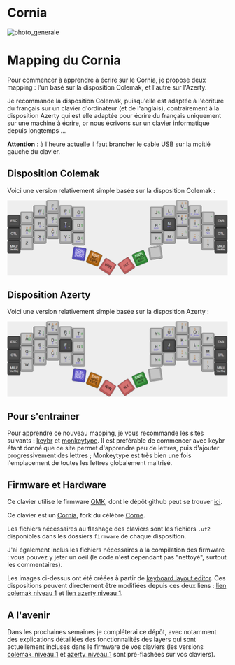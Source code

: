 # Cornia
![photo_generale](./photo-generale.png)
# Mapping du Cornia
Pour commencer à apprendre à écrire sur le Cornia, je propose deux mapping : l'un basé sur la disposition Colemak, et l'autre sur l'Azerty.

Je recommande la disposition Colemak, puisqu'elle est adaptée à l'écriture du français sur un clavier d'ordinateur (et de l'anglais), contrairement à la disposition Azerty qui est elle adaptée pour écrire du français uniquement sur une machine à écrire, or nous écrivons sur un clavier informatique depuis longtemps ...

**Attention** : à l'heure actuelle il faut brancher le cable USB sur la moitié gauche du clavier.

## Disposition Colemak
Voici une version relativement simple basée sur la disposition Colemak :

![3D Top view](./Colemak/Colemak_niveau_1/Colemak_niveau-1.png)


## Disposition Azerty
Voici une version relativement simple basée sur la disposition Azerty  :

![3D Top view](./Azerty/Azerty_niveau_1/Azerty_niveau-1.png)

## Pour s'entrainer

Pour apprendre ce nouveau mapping, je vous recommande les sites suivants : [keybr](https://www.keybr.com/fr/index) et [monkeytype](https://monkeytype.com/). Il est préférable de commencer avec keybr étant donné que ce site permet d'apprendre peu de lettres, puis d'ajouter progressivement des lettres ; Monkeytype est très bien une fois l'emplacement de toutes les lettres globalement maitrisé.

## Firmware et Hardware

Ce clavier utilise le firmware [QMK](https://docs.qmk.fm/), dont le dépôt github peut se trouver [ici](https://github.com/qmk/qmk_firmware).

Ce clavier est un [Cornia](https://github.com/Vaarai/Cornia), fork du célèbre [Corne](https://github.com/foostan/crkbd).

Les fichiers nécessaires au flashage des claviers sont les fichiers `.uf2` disponibles dans les dossiers `firmware` de chaque disposition.

J'ai également inclus les fichiers nécessaires à la compilation des firmware : vous pouvez y jeter un oeil (le code n'est cependant pas "nettoyé", surtout les commentaires).

Les images ci-dessus ont été créées à partir de [keyboard layout editor](http://www.keyboard-layout-editor.com/). Ces dispositions peuvent directement être modifiées depuis ces deux liens : [lien colemak niveau 1](http://www.keyboard-layout-editor.com/##@@_y:0.75&x:3.5&c=%23a0a0a0&t=%23a25c0b%0A%0A%0A%23000000%0A%0A%0A%0A%0A%0A%23000000%0A%23524bb8&f:2&fa@:0&:0&:0&:3&:0&:0&:0&:0&:0&:5&:3%3B%3B&=%0A%0A%0A%3E%0A%0A%0A%0A%0A%0AF%0A8&_x:9&t=%23000000%0A%0A%23a25c0b%0A%0A%0A%0A%0A%232d8333%0A%23a25c0b%0A%0A%23524bb8&fa@:0&:0&:3&:3&:0&:0&:0&:7&:3&:5&:5%3B%3B&=%0A%0A%C3%BB%0A%0A%0A%0A%0A%2F_%0A%C3%B9%0AU%0A%E2%86%91%3B&@_y:-0.625&x:2.5&t=%23000000%0A%0A%0A%0A%0A%0A%0A%232d8333%0A%0A%0A%23524bb8&fa@:0&:0&:3&:3&:0&:0&:0&:4&:3&:5&:3%3B%3B&=%0A%0A%0A%3C%0A%0A%0A%0A%5B%0A%0AW%0A7&_x:1%3B&=%0A%0A%0A%0A%0A%0A%0A%5D%0A%0AP%0A9%3B&@_y:-0.9950000000000001&x:12.5&fa@:0&:0&:3&:3&:0&:0&:0&:4&:3&:5%3B%3B&=%0A%0A%0A%0A%0A%0A%0A%7B%0A%0AL%0AP%2F_up&_x:1%3B&=%0A%0A%0A%0A%0A%0A%0A%7D%0A%0AY%0AP%2F_down%3B&@_y:-0.8799999999999999&x:5.5%3B&=%0A%0A%0A%0A%0A%0A%0A%23%0A%0AG%0ABSP&_x:5&t=%23000000%0A%0A%232d8333&a:6&fa@:0&:0&:4&:3&:0&:0&:0&:4&:5%3B%3B&=%0A%0A%25%0A%0A%0A%0A%0A%0AJ%3B&@_y:-0.6200000000000001&x:1.5%3B&=%0A%0A~%0A%0A%0A%0A%0A%0AQ&_x:13%3B&=%0A%0A%5E%3B&@_y:-0.8799999999999999&x:3.5&t=%23000000%0A%0A%0A%0A%0A%0A%0A%232d8333%0A%0A%0A%23524bb8&a:4&fa@:0&:0&:4&:0&:0&:0&:0&:4&:5&:5&:3%3B%3B&=%0A%0A%0A%2F=%0A%0A%0A%0A%2F=%0A%0AS%0A5&_x:9&t=%23000000%0A%0A%23a25c0b%0A%232d8333%0A%0A%0A%0A%0A%23a25c0b%0A%0A%23524bb8&fa@:3&:0&:3&:8&:0&:0&:0&:4&:3&:5&:5%3B%3B&=%C3%A8%0A%0A%C3%AA%0A'%0A%0A%0A%0A%0A%C3%A9%0AE%0A%E2%86%93%3B&@_y:-0.8700000000000001&x:0.5&c=%23424242&t=%23ffffff&a:7&fa@:4%3B%3B&=ESC&_x:15%3B&=TAB%3B&@_y:-0.7549999999999999&x:2.5&c=%23a0a0a0&t=%23000000%0A%0A%0A%0A%0A%0A%0A%232d8333%0A%0A%0A%23524bb8&a:4&fa@:4&:0&:0&:6&:0&:0&:0&:6&:0&:5&:3%3B%3B&=%0A%0A%0A-%0A%0A%0A%0A-%0A%0AR%0A4&_x:1&c=%23424242&t=%23ffffff%0A%0A%0A%0A%0A%0A%0A%232d8333%0A%0A%0A%237269e1&fa@:4&:0&:0&:4&:0&:0&:0&:4&:0&:5&:3%3B&n:true%3B&=%0A%0A%0A+%0A%0A%0A%0A+%0A%0AT%0A6%3B&@_y:-0.9950000000000001&x:12.5&t=%23fffcfc%0A%237269e1%0A%0A%0A%0A%0A%23ffffff&a:5&fa@:4&:5&:0&:4&:0&:0&:5%3B&n:true%3B&=%0A%E2%86%90%0A%0A%0A%0A%0AN&_x:1&c=%23a0a0a0&t=%23000000%0A%0A%23a25c0b%0A%232d8333%0A%0A%0A%0A%0A%23a25c0b%0A%0A%23524bb8&a:4&fa@:4&:5&:3&:7&:0&:0&:5&:0&:3&:5&:5%3B%3B&=%0A%0A%C3%AF%0A%22%0A%0A%0A%0A%0A%C3%AE%0AI%0A%E2%86%92%3B&@_y:-0.8799999999999999&x:5.5&t=%23000000%0A%0A%0A%0A%0A%0A%0A%232d8333%0A%0A%0A%23524bb8&fa@:4&:5&:3&:7&:0&:0&:5&:4&:3&:5&:7%3B%3B&=%0A%0A%0A%0A%0A%0A%0A$%0A%0AD%0A.&_x:5&fa@:4&:5&:3&:7&:0&:0&:5&:6&:3&:5%3B%3B&=%0A%0A%0A%0A%0A%0A%0A*%0A%0AH%0ABSP%3B&@_y:-0.6200000000000001&x:1.5&t=%23000000%0A%0A%23a25c0b%0A%0A%0A%0A%0A%232d8333%0A%23a25c0b%0A%0A%23524bb8&fa@:4&:5&:3&:7&:0&:0&:5&:4&:3&:5&:3%3B%3B&=%0A%0A%C3%A2%0A%0A%0A%0A%0A%2F@%0A%C3%A0%0AA%0A0&_x:13&t=%23a25c0b%0A%23524bb8%0A%0A%0A%0A%0A%23000000&a:5&fa@:3&:0&:3&:7&:0&:0&:5%3B%3B&=%C3%B4%0ADEL%0A%0A%0A%0A%0AO%3B&@_y:-0.8799999999999999&x:3.5&t=%23000000%0A%0A%0A%0A%0A%0A%0A%232d8333%0A%23a25c0b%0A%0A%23524bb8&a:4&fa@:3&:0&:3&:7&:0&:0&:5&:4&:3&:5&:3%3B%3B&=%0A%0A%0A%0A%0A%0A%0A%7C%0A%C3%A7%0AC%0A2&_x:9&t=%23000000%0A%0A%0A%0A%0A%0A%0A%232d8333%0A%0A%23a25c0b&fa@:3&:0&:3&:7&:0&:0&:5&:4&:3&:8&:8%3B%3B&=%0A%0A%0A%0A%0A%0A%0A%5C%0A%0A%2F:%0A,%3B&@_y:-0.8700000000000001&x:0.5&c=%23424242&t=%23ffffff&a:7&fa@:4%3B%3B&=CTL&_x:15%3B&=CTL%3B&@_y:-0.7549999999999999&x:2.5&c=%23a0a0a0&t=%23000000%0A%0A%0A%0A%0A%0A%0A%232d8333%0A%0A%0A%23524bb8&a:4&fa@:4&:0&:0&:4&:0&:0&:0&:4&:0&:5&:3%3B%3B&=%0A%0A%0A%2F%2F%0A%0A%0A%0A%2F%2F%0A%0AX%0A1&_x:1&fa@:4&:0&:0&:6&:0&:0&:0&:6&:0&:5&:3%3B%3B&=%0A%0A%0A*%0A%0A%0A%0A*%0A%0AV%0A3%3B&@_y:-0.9950000000000001&x:12.5&fa@:4&:0&:0&:6&:0&:0&:0&:4&:0&:5%3B%3B&=%0A%0A%0A%0A%0A%0A%0A(%0A%0AM%0AHome&_x:1&t=%23000000%0A%0A%0A%0A%0A%0A%0A%232d8333%0A%23a25c0b%0A%0A%23524bb8&fa@:4&:0&:0&:6&:0&:0&:0&:4&:8&:9%3B%3B&=%0A%0A%0A%0A%0A%0A%0A)%0A%2F%3B%0A.%0AEnd%3B&@_y:-0.8799999999999999&x:5.5&t=%23000000%0A%0A%0A%0A%0A%0A%0A%232d8333%0A%0A%0A%23524bb8&fa@:4&:0&:0&:6&:0&:0&:0&:4&:8&:5%3B%3B&=%0A%0A%0A%0A%0A%0A%0A%E2%82%AC%0A%0AB%0AENT&_x:5&t=%23000000%0A%0A%232d8333&a:6&fa@:4&:0&:4&:6&:0&:0&:0&:4&:5%3B%3B&=%0A%0A%2F&%0A%0A%0A%0A%0A%0AK%3B&@_y:-0.6200000000000001&x:1.5&t=%23000000&a:7&fa@:5%3B%3B&=Z&_x:13&t=%23a25c0b%0A%23000000&a:5&fa@:6&:5%3B%3B&=!%0A%3F%3B&@_y:-0.75&x:0.5&c=%23424242&t=%23ffffff&fa@:6&:0&:0&:0&:0&:0&:4%3B%3B&=%0AVerrMaj%0A%0A%0A%0A%0AMAJ%2F%2F&_x:15&t=%23a25c0b%0A%23ffffff%0A%0A%0A%0A%0A%23ffffff%3B&=%0AVerrMaj%0A%0A%0A%0A%0AMAJ%2F%2F%3B&@_r:8&rx:6&ry:5.25&y:-0.8499999999999996&x:-0.5&c=%23524bb8&t=%23f3f3f3&fa@:4&:4&:0&:0&:0&:0&:4%3B%3B&=NOM-%0A(NAV)%0A%0A%0A%0A%0ABRES%3B&@_r:22&rx:7&y:-0.5499999999999998&x:-0.2999999999999998&c=%23a25c0b&t=%23ffffff%0A%23000000%0A%0A%0A%0A%0A%23000000&fa@:4&:3&:0&:0&:0&:0&:3%3B%3B&=ESP%5C%0AENTS%0A%0A%0A%0A%0AACC-%3B&@_r:33&rx:7.75&ry:5.75&y:-0.6500000000000004&c=%23b75858&t=%23000000&a:7&fa@:5%3B%3B&=WIN%3B&@_r:-35&rx:10.25&y:-0.75&x:-1&fa@:4%3B%3B&=ALT%3B&@_r:-22&rx:10.75&ry:5.25&y:-0.5&x:-0.5&c=%232d8333&t=%23ffffff%0A%23000000%0A%0A%0A%0A%0A%23000000&a:5&fa@:4&:3&:0&:0&:0&:0&:3%3B%3B&=ENT%5C%0AAUX%0A%0A%0A%0A%0ASPECI-%3B&@_r:-8&rx:12.25&y:-0.9500000000000002&x:-0.75&c=%23a0a0a0&t=%23000000&a:7%3B&=)
 et [lien azerty niveau 1](http://www.keyboard-layout-editor.com/##@@_y:0.75&x:3.5&c=%23a0a0a0&t=%23000000%0A%0A%23a25c0b%0A%23020202%0A%0A%0A%0A%0A%23a25c0b%0A%0A%23524bb8&f:2&fa@:3&:0&:3&:3&:0&:0&:0&:0&:3&:5&:3%3B%3B&=%C3%A8%0A%0A%C3%AA%0A%3E%0A%0A%0A%0A%0A%C3%A9%0AE%0A8&_x:9&t=%23000000%0A%0A%23a25c0b%0A%0A%0A%0A%0A%232d8333%0A%23a25c0b%0A%0A%23524bb8&fa@:3&:0&:4&:3&:0&:0&:0&:4&:3&:5&:5%3B%3B&=%0A%0A%C3%AF%0A%0A%0A%0A%0A%2F_%0A%C3%AE%0AI%0A%E2%86%91%3B&@_y:-0.625&x:2.5&t=%23a25c0b%0A%0A%0A%23000000%0A%0A%0A%0A%232d8333%0A%0A%23000000%0A%23524bb8&fa@:3&:0&:4&:3&:0&:0&:0&:4&:3&:5&:3%3B%3B&=%0A%0A%0A%3C%0A%0A%0A%0A%5B%0A%0AZ%0A7&_x:1&t=%23000000%0A%0A%0A%0A%0A%0A%0A%232d8333%3B&=%0A%0A%0A%0A%0A%0A%0A%5D%0A%0AR%0A9%3B&@_y:-0.9950000000000001&x:12.5&t=%23000000%0A%0A%23a25c0b%0A%0A%0A%0A%0A%232d8333%0A%23a25c0b%0A%0A%23524bb8&fa@:3&:0&:3&:3&:0&:0&:0&:4&:3&:5%3B%3B&=%0A%0A%C3%BB%0A%0A%0A%0A%0A%7B%0A%C3%B9%0AU%0AP%2F_up&_x:1&t=%23000000%0A%0A%0A%0A%0A%0A%0A%232d8333%0A%23a25c0b%0A%0A%23524bb8%3B&=%0A%0A%0A%0A%0A%0A%0A%7D%0A%C3%B4%0AO%0AP%2F_down%3B&@_y:-0.8799999999999999&x:5.5&t=%23000000%0A%0A%0A%0A%0A%0A%0A%232d8333%0A%0A%0A%23524bb8%3B&=%0A%0A%0A%0A%0A%0A%0A%23%0A%0AT%0ABSP&_x:5&t=%23000000%0A%0A%232d8333&a:6&fa@:3&:0&:4&:3&:0&:0&:0&:4&:5%3B%3B&=%0A%0A%25%0A%0A%0A%0A%0A%0AY%3B&@_y:-0.6200000000000001&x:1.5&t=%23000000%0A%0A%23a25c0b%0A%0A%0A%0A%0A%232d8333%0A%23a25c0b&a:4&fa@:3&:0&:3&:3&:0&:0&:0&:4&:3&:5%3B%3B&=%0A%0A%C3%A2%0A%0A%0A%0A%0A%2F@%0A%C3%A0%0AA&_x:13&t=%23000000%0A%0A%232d8333&a:6&fa@:3&:0&:4&:3&:0&:0&:0&:4&:5%3B%3B&=%0A%0A%5E%0A%0A%0A%0A%0A%0AP%3B&@_y:-0.8799999999999999&x:3.5&t=%23a25c0b%0A%0A%0A%23000000%0A%0A%0A%0A%232d8333%0A%0A%23000000%0A%23524bb8&a:4&fa@:3&:0&:4&:3&:0&:0&:0&:4&:5&:5&:3%3B%3B&=%0A%0A%0A%2F=%0A%0A%0A%0A%2F=%0A%0AD%0A5&_x:9&t=%23000000%0A%0A%0A%232d8333%0A%0A%0A%0A%0A%0A%0A%237269e1&fa@:3&:0&:4&:8&:0&:0&:0&:4&:5&:5&:5%3B%3B&=%0A%0A%0A'%0A%0A%0A%0A%0A%0AK%0A%E2%86%93%3B&@_y:-0.8700000000000001&x:0.5&c=%23424242&t=%23ffffff&a:7&fa@:4%3B%3B&=ESC&_x:15%3B&=TAB%3B&@_y:-0.7549999999999999&x:2.5&c=%23a0a0a0&t=%23000000%0A%0A%0A%0A%0A%0A%0A%232d8333%0A%0A%0A%23524bb8&a:4&fa@:4&:0&:0&:6&:0&:0&:0&:6&:0&:5&:3%3B%3B&=%0A%0A%0A-%0A%0A%0A%0A-%0A%0AS%0A4&_x:1&c=%23424242&t=%23ffffff%0A%0A%0A%0A%0A%0A%0A%232d8333%0A%0A%0A%237269e1&fa@:4&:0&:0&:4&:0&:0&:0&:4&:0&:5&:3%3B&n:true%3B&=%0A%0A%0A+%0A%0A%0A%0A+%0A%0AF%0A6%3B&@_y:-0.9950000000000001&x:12.5&t=%23fffcfc%0A%237269e1%0A%0A%0A%0A%0A%23ffffff&a:5&fa@:4&:5&:0&:4&:0&:0&:5%3B&n:true%3B&=%0A%E2%86%90%0A%0A%0A%0A%0AJ&_x:1&c=%23a0a0a0&t=%23000000%0A%0A%0A%232d8333%0A%0A%0A%0A%0A%0A%0A%23524bb8&a:4&fa@:4&:5&:0&:7&:0&:0&:5&:0&:0&:5&:5%3B%3B&=%0A%0A%0A%22%0A%0A%0A%0A%0A%0AL%0A%E2%86%92%3B&@_y:-0.8799999999999999&x:5.5&t=%23000000%0A%0A%0A%0A%0A%0A%0A%232d8333%0A%0A%0A%23524bb8&fa@:4&:5&:0&:7&:0&:0&:5&:4&:0&:5&:9%3B%3B&=%0A%0A%0A%0A%0A%0A%0A$%0A%0AG%0A.&_x:5&fa@:4&:5&:0&:7&:0&:0&:5&:5&:0&:5%3B%3B&=%0A%0A%0A%0A%0A%0A%0A*%0A%0AH%0ABSP%3B&@_y:-0.6200000000000001&x:1.5&fa@:4&:5&:0&:7&:0&:0&:5&:4&:0&:5&:3%3B%3B&=%0A%0A%0A%0A%0A%0A%0A~%0A%0AQ%0A0&_x:13&t=%23a25c0b%0A%23524bb8%0A%0A%0A%0A%0A%23000000&a:5&fa@:4&:0&:0&:7&:0&:0&:5%3B%3B&=%0ADEL%0A%0A%0A%0A%0AM%3B&@_y:-0.8799999999999999&x:3.5&t=%23a25c0b%0A%0A%0A%0A%0A%0A%0A%232d8333%0A%0A%23000000%0A%23524bb8&a:4&fa@:4&:0&:0&:7&:0&:0&:5&:4&:3&:5&:3%3B%3B&=%0A%0A%0A%0A%0A%0A%0A%7C%0A%C3%A7%0AC%0A2&_x:9&t=%23000000%0A%0A%0A%0A%0A%0A%0A%232d8333%0A%23a25c0b&fa@:4&:0&:0&:7&:0&:0&:5&:4&:9&:5&:8%3B%3B&=%0A%0A%0A%0A%0A%0A%0A%5C%0A%2F:%0A%0A,%3B&@_y:-0.8700000000000001&x:0.5&c=%23424242&t=%23ffffff&a:7%3B&=CTL&_x:15%3B&=CTL%3B&@_y:-0.7549999999999999&x:2.5&c=%23a0a0a0&t=%23000000%0A%0A%0A%0A%0A%0A%0A%232d8333%0A%0A%0A%23524bb8&a:4&fa@:4&:0&:0&:4&:0&:0&:5&:4&:9&:5&:3%3B%3B&=%0A%0A%0A%2F%2F%0A%0A%0A%0A%2F%2F%0A%0AX%0A1&_x:1&t=%23000000%0A%0A%0A%23524bb8%0A%0A%0A%0A%232d8333%0A%0A%0A%23524bb8&fa@:4&:0&:0&:6&:0&:0&:5&:6&:9&:5&:3%3B%3B&=%0A%0A%0A*%0A%0A%0A%0A*%0A%0AV%0A3%3B&@_y:-0.9950000000000001&x:12.5&t=%23000000%0A%0A%0A%0A%0A%0A%0A%232d8333%0A%0A%0A%23524bb8&fa@:4&:0&:0&:6&:0&:0&:5&:4%3B%3B&=%0A%0A%0A%0A%0A%0A%0A(%0A%0A%0AHome&_x:1&t=%23000000%0A%0A%0A%0A%0A%0A%0A%232d8333%0A%23a25c0b%0A%0A%23524bb8&fa@:4&:0&:0&:6&:0&:0&:5&:4&:8&:8%3B%3B&=%0A%0A%0A%0A%0A%0A%0A)%0A%2F%3B%0A.%0AEnd%3B&@_y:-0.8799999999999999&x:5.5&t=%23000000%0A%0A%0A%0A%0A%0A%0A%232d8333%0A%0A%0A%23524bb8&fa@:4&:0&:0&:6&:0&:0&:5&:4&:8&:5%3B%3B&=%0A%0A%0A%0A%0A%0A%0A%E2%82%AC%0A%0AB%0AENT&_x:5&t=%23000000%0A%0A%232d8333&a:6&fa@:4&:0&:4&:6&:0&:0&:5&:4&:5%3B%3B&=%0A%0A%2F&%0A%0A%0A%0A%0A%0AN%3B&@_y:-0.6200000000000001&x:1.5&t=%23000000&a:7&fa@:5%3B%3B&=W&_x:13&t=%23a25c0b%0A%23000000&a:5&fa@:6&:5%3B%3B&=!%0A%3F%3B&@_y:-0.75&x:0.5&c=%23424242&t=%23ffffff&fa@:6&:0&:0&:0&:0&:0&:4%3B%3B&=%0AVerrMaj%0A%0A%0A%0A%0AMAJ%2F%2F&_x:15&t=%23a25c0b%0A%23ffffff%0A%0A%0A%0A%0A%23ffffff%3B&=%0AVerrMaj%0A%0A%0A%0A%0AMAJ%2F%2F%3B&@_r:8&rx:6&ry:5.25&y:-0.8499999999999996&x:-0.5&c=%23524bb8&t=%23f3f3f3&fa@:4&:4&:0&:0&:0&:0&:4%3B%3B&=NOM-%0A(NAV)%0A%0A%0A%0A%0ABRES%3B&@_r:22&rx:7&y:-0.5499999999999998&x:-0.2999999999999998&c=%23a25c0b&t=%23ffffff%0A%23000000%0A%0A%0A%0A%0A%23000000&fa@:4&:3&:0&:0&:0&:0&:3%3B%3B&=ESP%5C%0AENTS%0A%0A%0A%0A%0AACC-%3B&@_r:33&rx:7.75&ry:5.75&y:-0.6500000000000004&c=%23b75858&t=%23000000&a:7&fa@:5%3B%3B&=WIN%3B&@_r:-35&rx:10.25&y:-0.75&x:-1&fa@:4%3B%3B&=ALT%3B&@_r:-22&rx:10.75&ry:5.25&y:-0.5&x:-0.5&c=%232d8333&t=%23ffffff%0A%23000000%0A%0A%0A%0A%0A%23000000&a:5&fa@:4&:3&:0&:0&:0&:0&:3%3B%3B&=ENT%5C%0AAUX%0A%0A%0A%0A%0ASPECI-%3B&@_r:-8&rx:12.25&y:-0.9500000000000002&x:-0.75&c=%23a0a0a0&t=%23000000&a:7%3B&=).

## A l'avenir 

Dans les prochaines semaines je compléterai ce dépôt, avec notamment des explications détaillées des fonctionnalités des layers qui sont actuellement incluses dans le firmware de vos claviers (les versions [colemak_niveau_1](Colemak/Colemak_niveau_1) et [azerty_niveau_1](Azerty/Azerty_niveau_1) sont pré-flashées sur vos claviers).



